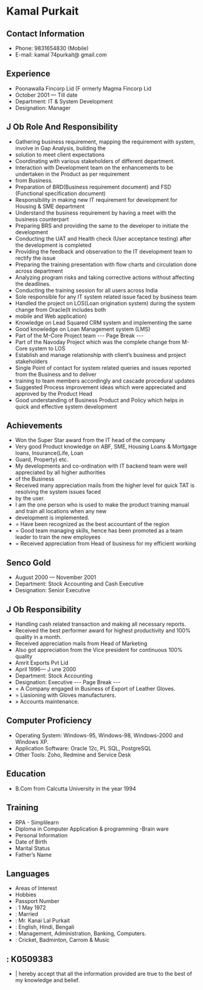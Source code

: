 # Kamal Purkait

## Contact Information

* Phone: 9831654830 (Mobile)
* E-mail: kamal 74purkait@ gmail.com


## Experience

* Poonawalla Fincorp Lid (F ormerly Magma Fincorp Lid
* October 2001 — Till date
* Department: IT & System Development
* Designation: Manager


## J Ob Role And Responsibility

* Gathering business requirement, mapping the requirement with system, involve in Gap Analysis, building the
* solution to meet client expectations
* Coordinating with various stakeholders of different department.
* Interaction with Development team on the enhancements to be undertaken in the Product as per requirement
* from Business.
* Preparation of BRD(Business requirement document) and FSD (Functional specification document)
* Responsibility in making new IT requirement for development for Housing & SME department
* Understand the business requirement by having a meet with the business counterpart
* Preparing BRS and providing the same to the developer to initiate the development
* Conducting the UAT and Health check (User acceptance testing) after the development is completed
* Providing the feedback and observation to the IT development team to rectify the issue
* Preparing the training presentation with flow charts and circulation done across department
* Analyzing program risks and taking corrective actions without affecting the deadlines.
* Conducting the training session for all users across India
* Sole responsible for any IT system related issue faced by business team
* Handled the project on LOS(Loan origination system) during the system change from Oracle(It includes both
* mobile and Web application)
* Knowledge on Lead Squared CRM system and implementing the same
* Good knowledge on Loan Management system (LMS)
* Part of the M-Core Project team
--- Page Break ---
* Part of the Navoday Project which was the complete change from M-Core system to LOS
* Establish and manage relationship with client’s business and project stakeholders
* Single Point of contact for system related queries and issues reported from the Business and to deliver
* training to team members accordingly and cascade procedural updates
* Suggested Process improvement ideas which were appreciated and approved by the Product Head
* Good understanding of Business Product and Policy which helps in quick and effective system development


## Achievements

* Won the Super Star award from the IT head of the company
* Very good Product knowledge on ABF, SME, Housing Loans & Mortgage loans, Insurance(Life, Loan
* Guard, Property) etc.
* My developments and co-ordination with IT backend team were well appreciated by all higher authorities
* of the Business
* Received many appreciation mails from the higher level for quick TAT is resolving the system issues faced
* by the user.
* I am the one person who is used to make the product training manual and train all locations when any new
* development is implemented.
* = Have been recognized as the best accountant of the region
* = Good team managing skills, hence has been promoted as a team leader to train the new employees
* = Received appreciation from Head of business for my efficient working


## Senco Gold

* August 2000 — November 2001
* Department: Stock Accounting and Cash Executive
* Designation: Senior Executive


## J Ob Responsibility

* Handling cash related transaction and making all necessary reports.
* Received the best performer award for highest productivity and 100% quality in a month.
* Received appreciation mails from Head of Marketing
* Also got appreciation from the Vice president for continuous 100% quality
* Amrit Exports Pvt Lid
* April 1996— J une 2000
* Department: Stock Accounting
* Designation: Executive
--- Page Break ---
* = A Company engaged in Business of Export of Leather Gloves.
* = Liasioning with Gloves manufacturers.
* » Accounts maintenance.


## Computer Proficiency

* Operating System: Windows-95, Windows-98, Windows-2000 and Windows XP.
* Application Software: Oracle 12c, PL SQL, PostgreSQL
* Other Tools: Zoho, Redmine and Service Desk


## Education

* B.Com from Calcutta University in the year 1994


## Training

* RPA - Simplilearn
* Diploma in Computer Application & programming -Brain ware
* Personal Information
* Date of Birth
* Marital Status
* Father’s Name


## Languages

* Areas of Interest
* Hobbies
* Passport Number
* : 1 May 1972
* : Married
* : Mr. Kanai Lal Purkait
* : English, Hindi, Bengali
* : Management, Administration, Banking, Computers.
* : Cricket, Badminton, Carrom & Music


## : K0509383

* | hereby accept that all the information provided are true to the best of my knowledge and belief.

